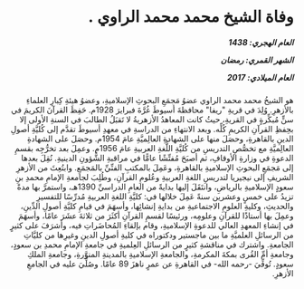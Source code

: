 <h1 dir="rtl">وفاة الشيخ محمد محمد الراوي .</h1>

<h5 dir="rtl">العام الهجري:  1438

الشهر القمري: رمضان

العام الميلادي: 2017</h5>

<p dir="rtl">هو الشيخُ محمد محمد الراوي عضوُ مَجمَعِ البحوثِ الإسلاميةِ، وعضوُ هيئةِ كِبارِ العلماءِ بالأزهرِ. وُلِدَ في قريةِ "ريفا" محافظةَ أسيوطَ غُرَّةَ فبرايرَ 1928م. حَفِظَ القرآنَ الكريمَ في سنٍّ مُبكِّرةٍ في القريةِ، حيثُ كانت المعاهدُ الأزهريةُ لا تَقبَلُ الطالبَ في السنةِ الأولى إلا بحِفظِ القرآنِ الكريمِ كُلِّه. وبعد الانتهاءِ من الدراسةِ في معهدِ أسيوطَ تقدَّم إلى كُليَّةِ أصولِ الدينِ بالقاهرةِ، وحصَلَ منها على الشهادةِ العالِميَّةِ عامَ 1954م. وحصَلَ على الشهادةِ العالِميَّةِ مع تخصُّصِ التدريسِ من كُليَّةِ اللُّغةِ العربيةِ عامَ 1956م. وعمِلَ بعد تخرُّجِه بقسمِ الدعوةِ في وزارةِ الأوقافِ، ثم أصبَحَ مُفتِّشًا عامًّا في مراقبةِ الشُّؤونِ الدينيةِ. نُقِلَ بعدها إلى مَجمَعِ البحوثِ الإسلاميةِ بالقاهرةِ، وعَمِلَ بالمكتبِ الفنِّيِّ بالمَجمَعِ. وابتُعِثَ من الأزهرِ الشريفِ إلى نيجيريا لتدريسِ اللغةِ العربيةِ وعُلومِ القرآنِ، وطُلِبَ لجامعةِ الإمامِ محمدِ بنِ سعودٍ الإسلاميةِ بالرياضِ، وانتَقَلَ إليها بدايةً من العامِ الدراسيِّ 1390هـ، واستمرَّ بها مدةً تزيدُ على خمسٍ وعشرين سنةً عَمِلَ خلالها في: كليَّةِ اللغةِ العربيةِ مُدرِّسًا للتفسيرِ والحديثِ، وكليةِ العلومِ الاجتماعيةِ من بدايةِ إنشائِها، وأسهَمَ في قيامِ كليَّةِ أصولِ الدِّينِ، وعمِلَ بها أستاذًا للقرآنِ وعلومِه، ورئيسًا لقسمِ القرآنِ أكثَرَ من ثلاثةَ عشَرَ عامًا، وأسهَمَ في إنشاءِ المعهدِ العالي للدعوةِ الإسلاميةِ، وقام بإلقاءِ المُحاضَراتِ فيه، وأشرَفَ على كثيرٍ من الرسائلِ العلميَّةِ ما بين ماجستير ودكتوراه في كليةِ أصولِ الدينِ وغيرِها من كليَّاتِ الجامعةِ. واشترك في مناقشةِ كثيرٍ من الرسائلِ العِلميةِ في جامعةِ الإمامِ محمدِ بن سعودٍ، وجامعةِ أمِّ القُرى بمكةَ المكرمةِ، والجامعةِ الإسلاميةِ بالمدينةِ المنوَّرةِ، وجامعةِ الملكِ سعودٍ. تُوفِّيَ -رحمه الله- في القاهرةِ عن عمرٍ ناهزَ 89 عامًا. وصُلِّيَ عليه في الجامعِ الأزهرِ.</p></br>
